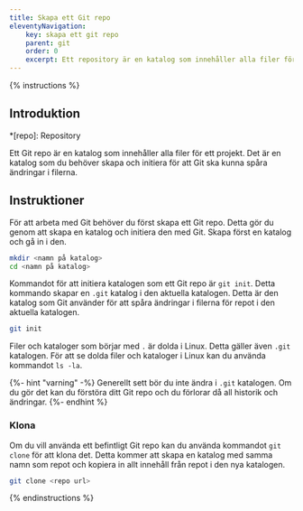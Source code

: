 ```yaml
---
title: Skapa ett Git repo
eleventyNavigation:
    key: skapa ett git repo
    parent: git
    order: 0
    excerpt: Ett repository är en katalog som innehåller alla filer för ett projekt.
---
```


{% instructions %}

## Introduktion

*[repo]: Repository

Ett Git repo  är en katalog som innehåller alla filer för ett projekt. Det är en katalog som du behöver skapa och initiera för att Git ska kunna spåra ändringar i filerna.

## Instruktioner

För att arbeta med Git behöver du först skapa ett Git repo. Detta gör du genom att skapa en katalog och initiera den med Git. Skapa först en katalog och gå in i den.

```bash
mkdir <namn på katalog>
cd <namn på katalog>
```

Kommandot för att initiera katalogen som ett Git repo är `git init`. Detta kommando skapar en `.git` katalog i den aktuella katalogen. Detta är den katalog som Git använder för att spåra ändringar i filerna för repot i den aktuella katalogen.

```bash
git init
```

Filer och kataloger som börjar med `.` är dolda i Linux. Detta gäller även `.git` katalogen. För att se dolda filer och kataloger i Linux kan du använda kommandot `ls -la`.

{%- hint "varning" -%}
Generellt sett bör du inte ändra i `.git` katalogen. Om du gör det kan du förstöra ditt Git repo och du förlorar då all historik och ändringar.
{%- endhint %}

### Klona

Om du vill använda ett befintligt Git repo kan du använda kommandot `git clone` för att klona det. Detta kommer att skapa en katalog med samma namn som repot och kopiera in allt innehåll från repot i den nya katalogen.

```bash
git clone <repo url>
```

{% endinstructions %}
